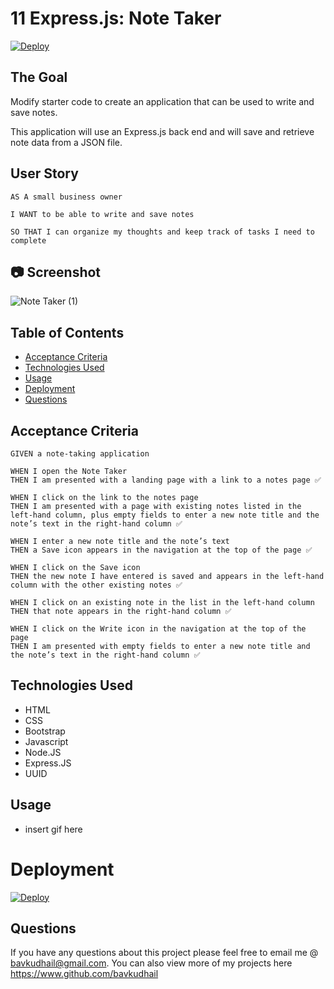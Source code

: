 # 11 Express.js: Note Taker

[![Deploy](https://www.herokucdn.com/deploy/button.svg)](https://note-taker-1967.herokuapp.com/)

## The Goal

Modify starter code to create an application that can be used to write and save notes.

This application will use an Express.js back end and will save and retrieve note data from a JSON file.

## User Story

```
AS A small business owner

I WANT to be able to write and save notes

SO THAT I can organize my thoughts and keep track of tasks I need to complete
```

## 📷 Screenshot
![Note Taker (1)](https://user-images.githubusercontent.com/93915846/158024355-567ef685-41a8-4f05-87d7-b41ad81683e5.gif)


## Table of Contents

- [Acceptance Criteria](#acceptance-criteria)
- [Technologies Used](#technologies-used)
- [Usage](#usage)
- [Deployment](#deployment)
- [Questions](#questions)

## Acceptance Criteria

```
GIVEN a note-taking application

WHEN I open the Note Taker
THEN I am presented with a landing page with a link to a notes page ✅

WHEN I click on the link to the notes page
THEN I am presented with a page with existing notes listed in the left-hand column, plus empty fields to enter a new note title and the note’s text in the right-hand column ✅

WHEN I enter a new note title and the note’s text
THEN a Save icon appears in the navigation at the top of the page ✅

WHEN I click on the Save icon
THEN the new note I have entered is saved and appears in the left-hand column with the other existing notes ✅

WHEN I click on an existing note in the list in the left-hand column
THEN that note appears in the right-hand column ✅

WHEN I click on the Write icon in the navigation at the top of the page
THEN I am presented with empty fields to enter a new note title and the note’s text in the right-hand column ✅
```

## Technologies Used

- HTML
- CSS
- Bootstrap
- Javascript
- Node.JS
- Express.JS
- UUID

## Usage

- insert gif here

# Deployment

[![Deploy](https://www.herokucdn.com/deploy/button.svg)](https://note-taker-1967.herokuapp.com/)

## Questions

If you have any questions about this project please feel free to email me @ bavkudhail@gmail.com. You can also view more of my projects here https://www.github.com/bavkudhail
